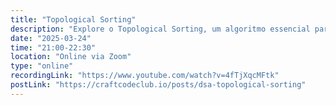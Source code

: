 ```yaml
---
title: "Topological Sorting"
description: "Explore o Topological Sorting, um algoritmo essencial para ordenar grafos direcionados acíclicos (DAGs). Compreenda seus fundamentos e aprenda a aplicá-lo para organizar dados e resolver problemas de dependência de forma eficiente."
date: "2025-03-24"
time: "21:00-22:30"
location: "Online via Zoom"
type: "online"
recordingLink: "https://www.youtube.com/watch?v=4fTjXqcMFtk"
postLink: "https://craftcodeclub.io/posts/dsa-topological-sorting"
---
```

